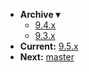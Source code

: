 <!-- _navbar.md -->

* **Archive ▾**
  * [9.4.x](/_archive/9.4.x/)
  * [9.3.x](/_archive/9.3.x/)
* **Current:** [9.5.x](/)
* **Next:** [master](/_master/)